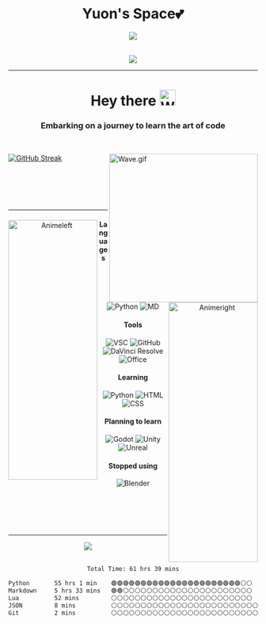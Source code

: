 <div id="header" align="center">
  <h1>Yuon's Space💕
</h1>
  <a href="https://discord.com/users/420545068475351062"><img src="https://lanyard-profile-readme.vercel.app/api/420545068475351062?bg=343F5B&idleMessage=Dancing%20-%20In%20-%20Space&borderRadius=25px&showDisplayName=true&hideTimestamp=true&animated=True" /></a><br /><br />
  <p>
  <a href="https://count.getloli.com/"><img src="https://count.getloli.com/get/@:Yu-0n"></a>
</p>
</div>

---
<dif id="Info" align="center">
  <h1 align="center">Hey there <img src="https://github.com/Yu-0n/Yu-0n/blob/master/image/wave.gif" alt="Wave.gif" width="32" height="32" /></h1>
  <h3 align="center">Embarking on a journey to learn the art of code</h3>
  <br>
</dif>

<a align="center" href="https://git.io/streak-stats"><img src="https://streak-stats.demolab.com?user=Yu-0n&theme=shades-of-purple&border_radius=5&exclude_days=Sun&hide_total_contributions=true" alt="GitHub Streak" /></a> <img align="right" src="https://github.com/Yu-0n/Yu-0n/blob/master/image/patapata.gif" alt="Wave.gif" width="300" height="300" />

<br /><br /><br /><br />

---

<div align="center">
  <img align="left" src="https://github.com/Yu-0n/Yu-0n/blob/master/image/leftanime.png" alt="Animeleft" width="180" height="525" />
  <img align="right" src="https://github.com/Yu-0n/Yu-0n/blob/master/image/rightanime.png" alt="Animeright" width="180" height="525" />
  
  #### Languages
  ![Python](https://img.shields.io/badge/-Python-000?style=for-the-badge&logo=python)
  ![MD](https://img.shields.io/badge/-Markdown-000?style=for-the-badge&logo=markdown)
  
  #### Tools
  ![VSC](https://img.shields.io/badge/-Visual%20Studio%20Code-000?style=for-the-badge&logo=visualstudiocode)
  ![GitHub](https://img.shields.io/badge/-GitHub-000?style=for-the-badge&logo=github)
  ![DaVinci Resolve](https://img.shields.io/badge/-DaVinci-000?style=for-the-badge&logo=davinciresolve)
  ![Office](https://img.shields.io/badge/-Office-000?style=for-the-badge&logo=windows11)
  
  #### Learning
  ![Python](https://img.shields.io/badge/-Python-000?style=for-the-badge&logo=python)
  ![HTML](https://img.shields.io/badge/-HTML-000?style=for-the-badge&logo=html5)
  ![CSS](https://img.shields.io/badge/-CSS-000?style=for-the-badge&logo=css3)
  
  #### Planning to learn
  ![Godot](https://img.shields.io/badge/-Godot-000?style=for-the-badge&logo=godotengine)
  ![Unity](https://img.shields.io/badge/-Unity-000?style=for-the-badge&logo=Unity)
  ![Unreal](https://img.shields.io/badge/-Unreal-000?style=for-the-badge&logo=UnrealEngine)
  
  #### Stopped using
  ![Blender](https://img.shields.io/badge/-Blender-000?style=for-the-badge&logo=blender)

</div><br /><br /><br /><br />

---

<div align="center">
  <img src="https://cdn.discordapp.com/emojis/630492780149473320.webp?size=96&quality=lossless"><br /><br />
  <!--START_SECTION:waka-->

```HTML
Total Time: 61 hrs 39 mins

Python       55 hrs 1 min    🟢🟢🟢🟢🟢🟢🟢🟢🟢🟢🟢🟢🟢🟢🟢🟢🟢🟢🟢🟢🟢🟢️⚪⚪   89.22 %
Markdown     5 hrs 33 mins   🟢🟢️⚪⚪⚪⚪⚪⚪⚪⚪⚪⚪⚪⚪⚪⚪⚪⚪⚪⚪⚪⚪⚪⚪   09.00 %
Lua          52 mins         ️⚪⚪⚪⚪⚪⚪⚪⚪⚪⚪⚪⚪⚪⚪⚪⚪⚪⚪⚪⚪⚪⚪⚪⚪   01.42 %
JSON         8 mins          ⚪⚪⚪⚪⚪⚪⚪⚪⚪⚪⚪⚪⚪⚪⚪⚪⚪⚪⚪⚪⚪⚪⚪⚪⚪   00.22 %
Git          2 mins          ⚪⚪⚪⚪⚪⚪⚪⚪⚪⚪⚪⚪⚪⚪⚪⚪⚪⚪⚪⚪⚪⚪⚪⚪⚪   00.08 %
```

<!--END_SECTION:waka-->
</div>
<!--![Python](https://img.shields.io/badge/-Python-000?style=for-the-badge&logo=python)-->
